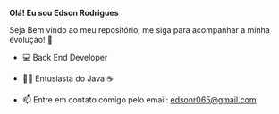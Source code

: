**Olá! Eu sou Edson Rodrigues**

Seja Bem vindo ao meu repositório, me siga para acompanhar a minha evolução! 🤟

- 💻 Back End Developer
* 👨‍💻 Entusiasta do Java ☕ 
- 📫 Entre em contato comigo pelo email: edsonr065@gmail.com
